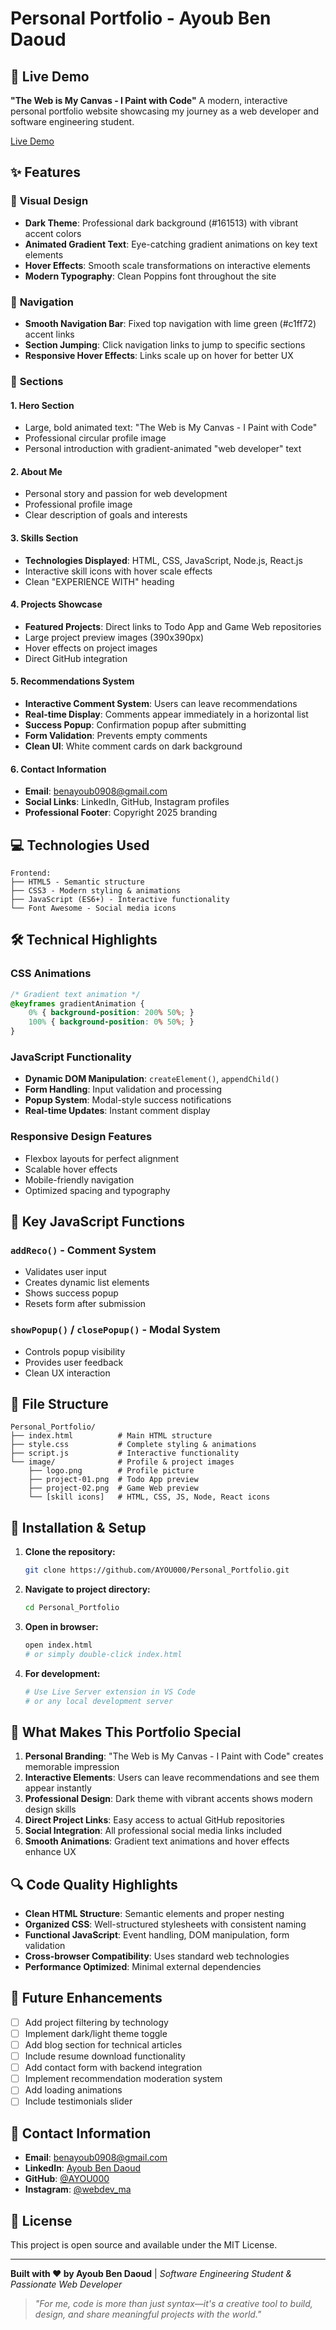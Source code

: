 # Personal Portfolio - Ayoub Ben Daoud

## 🚀 Live Demo
**"The Web is My Canvas - I Paint with Code"**
A modern, interactive personal portfolio website showcasing my journey as a web developer and software engineering student.

[Live Demo](https://ayou000.github.io/Personal_Portfolio/)
## ✨ Features

### 🎨 **Visual Design**
- **Dark Theme**: Professional dark background (#161513) with vibrant accent colors
- **Animated Gradient Text**: Eye-catching gradient animations on key text elements
- **Hover Effects**: Smooth scale transformations on interactive elements
- **Modern Typography**: Clean Poppins font throughout the site

### 🧭 **Navigation**
- **Smooth Navigation Bar**: Fixed top navigation with lime green (#c1ff72) accent links
- **Section Jumping**: Click navigation links to jump to specific sections
- **Responsive Hover Effects**: Links scale up on hover for better UX

### 📱 **Sections**

#### 1. **Hero Section**
- Large, bold animated text: "The Web is My Canvas - I Paint with Code"
- Professional circular profile image
- Personal introduction with gradient-animated "web developer" text

#### 2. **About Me**
- Personal story and passion for web development
- Professional profile image
- Clear description of goals and interests

#### 3. **Skills Section**
- **Technologies Displayed**: HTML, CSS, JavaScript, Node.js, React.js
- Interactive skill icons with hover scale effects
- Clean "EXPERIENCE WITH" heading

#### 4. **Projects Showcase**
- **Featured Projects**: Direct links to Todo App and Game Web repositories
- Large project preview images (390x390px)
- Hover effects on project images
- Direct GitHub integration

#### 5. **Recommendations System**
- **Interactive Comment System**: Users can leave recommendations
- **Real-time Display**: Comments appear immediately in a horizontal list
- **Success Popup**: Confirmation popup after submitting
- **Form Validation**: Prevents empty comments
- **Clean UI**: White comment cards on dark background

#### 6. **Contact Information**
- **Email**: benayoub0908@gmail.com
- **Social Links**: LinkedIn, GitHub, Instagram profiles
- **Professional Footer**: Copyright 2025 branding

## 💻 Technologies Used

```
Frontend:
├── HTML5 - Semantic structure
├── CSS3 - Modern styling & animations
├── JavaScript (ES6+) - Interactive functionality
└── Font Awesome - Social media icons
```

## 🛠️ Technical Highlights

### **CSS Animations**
```css
/* Gradient text animation */
@keyframes gradientAnimation {
    0% { background-position: 200% 50%; }
    100% { background-position: 0% 50%; }
}
```

### **JavaScript Functionality**
- **Dynamic DOM Manipulation**: `createElement()`, `appendChild()`
- **Form Handling**: Input validation and processing
- **Popup System**: Modal-style success notifications
- **Real-time Updates**: Instant comment display

### **Responsive Design Features**
- Flexbox layouts for perfect alignment
- Scalable hover effects
- Mobile-friendly navigation
- Optimized spacing and typography

## 🔧 Key JavaScript Functions

### `addReco()` - Comment System
- Validates user input
- Creates dynamic list elements
- Shows success popup
- Resets form after submission

### `showPopup()` / `closePopup()` - Modal System
- Controls popup visibility
- Provides user feedback
- Clean UX interaction

## 📁 File Structure
```
Personal_Portfolio/
├── index.html          # Main HTML structure
├── style.css           # Complete styling & animations
├── script.js           # Interactive functionality
└── image/              # Profile & project images
    ├── logo.png        # Profile picture
    ├── project-01.png  # Todo App preview
    ├── project-02.png  # Game Web preview
    └── [skill icons]   # HTML, CSS, JS, Node, React icons
```

## 🚀 Installation & Setup

1. **Clone the repository:**
   ```bash
   git clone https://github.com/AYOU000/Personal_Portfolio.git
   ```

2. **Navigate to project directory:**
   ```bash
   cd Personal_Portfolio
   ```

3. **Open in browser:**
   ```bash
   open index.html
   # or simply double-click index.html
   ```

4. **For development:**
   ```bash
   # Use Live Server extension in VS Code
   # or any local development server
   ```

## 🎯 What Makes This Portfolio Special

1. **Personal Branding**: "The Web is My Canvas - I Paint with Code" creates memorable impression
2. **Interactive Elements**: Users can leave recommendations and see them appear instantly
3. **Professional Design**: Dark theme with vibrant accents shows modern design skills
4. **Direct Project Links**: Easy access to actual GitHub repositories
5. **Social Integration**: All professional social media links included
6. **Smooth Animations**: Gradient text animations and hover effects enhance UX

## 🔍 Code Quality Highlights

- **Clean HTML Structure**: Semantic elements and proper nesting
- **Organized CSS**: Well-structured stylesheets with consistent naming
- **Functional JavaScript**: Event handling, DOM manipulation, form validation
- **Cross-browser Compatibility**: Uses standard web technologies
- **Performance Optimized**: Minimal external dependencies

## 🌟 Future Enhancements

- [ ] Add project filtering by technology
- [ ] Implement dark/light theme toggle
- [ ] Add blog section for technical articles
- [ ] Include resume download functionality
- [ ] Add contact form with backend integration
- [ ] Implement recommendation moderation system
- [ ] Add loading animations
- [ ] Include testimonials slider

## 📧 Contact Information

- **Email**: benayoub0908@gmail.com
- **LinkedIn**: [Ayoub Ben Daoud](https://www.linkedin.com/in/ayoub-ben-daoud-43359a324/)
- **GitHub**: [@AYOU000](https://github.com/AYOU000)
- **Instagram**: [@webdev_ma](https://www.instagram.com/webdev_ma/)

## 📄 License

This project is open source and available under the MIT License.

---

**Built with ❤️ by Ayoub Ben Daoud** | *Software Engineering Student & Passionate Web Developer*

> *"For me, code is more than just syntax—it's a creative tool to build, design, and share meaningful projects with the world."*
